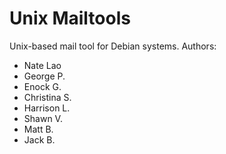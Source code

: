 # Unix Mailtools
Unix-based mail tool for Debian systems.
Authors:
- Nate Lao
- George P.
- Enock G.
- Christina S.
- Harrison L.
- Shawn V.
- Matt B.
- Jack B.
